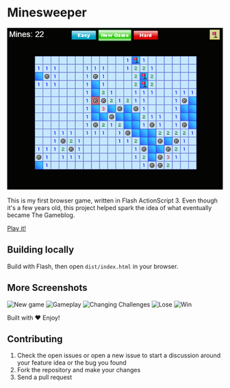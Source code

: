 Minesweeper
===========

[![Screenshot][]][play]

This is my first browser game, written in Flash ActionScript 3. Even though
it's a few years old, this project helped spark the idea of what eventually
became The Gameblog.

[Play it!][play]


Building locally
----------------

Build with Flash, then open `dist/index.html` in your browser.


More Screenshots
----------------

<img src="artwork/screenshot-1.png" alt="New game" width="640" width="480" />

<img src="artwork/screenshot-2.png" alt="Gameplay" width="640" width="480" />

<img src="artwork/screenshot-3.png" alt="Changing Challenges" width="640" width="480" />

<img src="artwork/screenshot-4.png" alt="Lose" width="640" width="480" />

<img src="artwork/screenshot-5.png" alt="Win" width="640" width="480" />

Built with :heart: Enjoy!


Contributing
------------

1. Check the open issues or open a new issue to start a discussion around
   your feature idea or the bug you found
2. Fork the repository and make your changes
3. Send a pull request


[screenshot]: screenshot.png
[play]: http://gameblog.gessojs.com/minesweeper/
